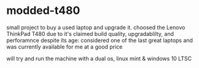 # modded-t480

small project to buy a used laptop and upgrade it. choosed the Lenovo ThinkPad T480 due to it's claimed build quality, upgradablilty, and perforamnce despite its age: considered one of the last great laptops and was currently available for me at a good price

will try and run the machine with a dual os, linux mint & windows 10 LTSC
